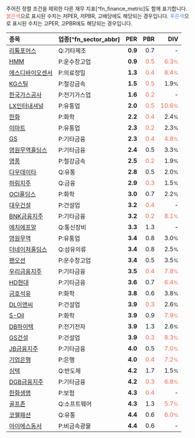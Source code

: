 주어진 정렬 조건을 제외한 다른 재무 지표[^fn_finance_metric]도 함께 표기합니다. <span style="color:tomato">붉은색</span>으로 표시된 수치는 저PER, 저PBR, 고배당에도 해당되는 경우입니다. <span style="color:cornflowerblue">푸른색</span>으로 표시된 수치는 고PER, 고PBR에도 해당되는 경우입니다.

| **종목** | **업종**[^fn_sector_abbr] | **PER** | **PBR** | **DIV** |
| :--- | :--- | --: | --: | --: |
| [리튬포어스](/073570/) | Q:기타제조 | **0.9** | 0.7 | - |
| [HMM](/011200/) | P:운수창고업 | **0.9** | <span style="color:tomato">0.5</span> | <span style="color:tomato">6.3<small>%</small></span> |
| [에스디바이오센서](/137310/) | P:의료정밀 | **1.3** | <span style="color:tomato">0.4</span> | <span style="color:tomato">8.4<small>%</small></span> |
| [KG스틸](/016380/) | P:철강금속 | **1.5** | <span style="color:tomato">0.5</span> | 1.9<small>%</small> |
| [한국가스공사](/036460/) | P:전기가스업 | **1.6** | <span style="color:tomato">0.2</span> | - |
| [LX인터내셔널](/001120/) | P:유통업 | **2.0** | <span style="color:tomato">0.5</span> | <span style="color:tomato">10.6<small>%</small></span> |
| [한화](/000880/) | P:화학 | **2.2** | <span style="color:tomato">0.4</span> | 2.4<small>%</small> |
| [이마트](/139480/) | P:유통업 | **2.3** | <span style="color:tomato">0.2</span> | 2.3<small>%</small> |
| [GS](/078930/) | P:기타금융 | **2.3** | <span style="color:tomato">0.4</span> | <span style="color:tomato">4.8<small>%</small></span> |
| [영원무역홀딩스](/009970/) | P:기타금융 | **2.4** | 0.5 | 3.3<small>%</small> |
| [영풍](/000670/) | P:철강금속 | **2.5** | <span style="color:tomato">0.2</span> | 1.9<small>%</small> |
| [다우데이타](/032190/) | Q:유통 | **2.8** | 0.5 | 2.0<small>%</small> |
| [하림지주](/003380/) | Q:금융 | **2.9** | <span style="color:tomato">0.3</span> | 1.5<small>%</small> |
| [OCI홀딩스](/010060/) | P:화학 | **3.0** | 0.7 | 2.2<small>%</small> |
| [대우건설](/047040/) | P:건설업 | **3.2** | <span style="color:tomato">0.4</span> | - |
| [BNK금융지주](/138930/) | P:기타금융 | **3.2** | <span style="color:tomato">0.2</span> | <span style="color:tomato">8.1<small>%</small></span> |
| [에치에프알](/230240/) | Q:통신장비 | **3.3** | 1.3 | - |
| [영원무역](/111770/) | P:유통업 | **3.4** | 0.8 | 3.0<small>%</small> |
| [더네이쳐홀딩스](/298540/) | Q:섬유의류 | **3.4** | 0.8 | 2.5<small>%</small> |
| [팬오션](/028670/) | P:운수창고업 | **3.4** | 0.5 | 3.5<small>%</small> |
| [우리금융지주](/316140/) | P:기타금융 | **3.5** | <span style="color:tomato">0.4</span> | <span style="color:tomato">7.8<small>%</small></span> |
| [HD현대](/267250/) | P:기타금융 | **3.6** | 0.7 | <span style="color:tomato">6.4<small>%</small></span> |
| [금호석유](/011780/) | P:화학 | **3.8** | 0.6 | 3.8<small>%</small> |
| [DL이앤씨](/375500/) | P:건설업 | **3.9** | <span style="color:tomato">0.3</span> | 2.6<small>%</small> |
| [S-Oil](/010950/) | P:화학 | **3.9** | 0.9 | <span style="color:tomato">7.9<small>%</small></span> |
| [DB하이텍](/000990/) | P:전기전자 | **3.9** | 1.3 | 2.6<small>%</small> |
| [GS건설](/006360/) | P:건설업 | **3.9** | <span style="color:tomato">0.3</span> | <span style="color:tomato">8.3<small>%</small></span> |
| [JB금융지주](/175330/) | P:기타금융 | **4.0** | 0.5 | <span style="color:tomato">7.0<small>%</small></span> |
| [기업은행](/024110/) | P:은행 | **4.0** | <span style="color:tomato">0.4</span> | <span style="color:tomato">7.2<small>%</small></span> |
| [심텍](/222800/) | Q:반도체 | **4.2** | 1.7 | 1.5<small>%</small> |
| [DGB금융지주](/139130/) | P:기타금융 | **4.2** | <span style="color:tomato">0.3</span> | <span style="color:tomato">6.8<small>%</small></span> |
| [한화생명](/088350/) | P:보험 | **4.3** | <span style="color:tomato">0.4</span> | - |
| [골프존](/215000/) | Q:소프트웨어 | **4.3** | 1.3 | <span style="color:tomato">5.7<small>%</small></span> |
| [코웰패션](/033290/) | Q:유통 | **4.4** | 0.6 | <span style="color:tomato">6.0<small>%</small></span> |
| [아이에스동서](/010780/) | P:비금속광물 | **4.4** | 0.6 | - |